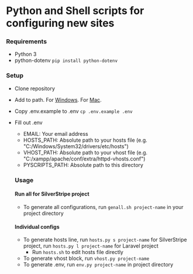 # Python and Shell scripts for configuring new sites

### Requirements
- Python 3
- python-dotenv `pip install python-dotenv`

### Setup
- Clone repository
- Add to path. For [Windows](https://docs.alfresco.com/4.2/tasks/fot-addpath.html). For [Mac](https://www.architectryan.com/2012/10/02/add-to-the-path-on-mac-os-x-mountain-lion/).
- Copy .env.example to .env `cp .env.example .env`
- Fill out .env
  - EMAIL: Your email address
  - HOSTS_PATH: Absolute path to your hosts file (e.g. "C:/Windows/System32/drivers/etc/hosts")
  - VHOST_PATH: Absolute path to your vhost file (e.g. "C:/xampp/apache/conf/extra/httpd-vhosts.conf")
  - PYSCRIPTS_PATH: Absolute path to this directory
  
  ### Usage
  #### Run all for SilverStripe project
  - To generate all configurations, run `genall.sh project-name` in your project directory
  #### Individual configs
  - To generate hosts line, run `hosts.py s project-name` for SilverStripe project, run `hosts.py l project-name` for Laravel project
    - Run `hosts.sh` to edit hosts file directly
  - To generate vhost block, run `vhost.py project-name`
  - To generate .env, run `env.py project-name` in project directory

